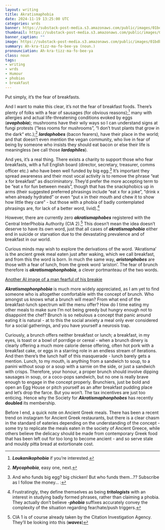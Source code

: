 ```yaml
---
layout: writing
title: Akratismaphobia
date: 2024-11-19 13:25:00 UTC
categories: wrds
banner: https://substack-post-media.s3.amazonaws.com/public/images/01bdb92e-7b3d-4c54-9df9-c82e45422fa9_1024x1024.jpeg
thumbnail: https://substack-post-media.s3.amazonaws.com/public/images/01bdb92e-7b3d-4c54-9df9-c82e45422fa9_1024x1024.jpeg
banner_caption: "" 
image: https://substack-post-media.s3.amazonaws.com/public/images/01bdb92e-7b3d-4c54-9df9-c82e45422fa9_1024x1024.jpeg
summary: Ah·kra·tizz·ma·fo·bee·ya (noun.)
pronounciation: Ah·kra·tizz·ma·fo·bee·ya
class: noun
tags:
- writing
- wrds
- Humour
- phobias
- breakfast
---
```


Put simply, it’s the fear of breakfasts.

And I want to make this clear, it’s not the fear of breakfast foods. There’s plenty of folks with a fear of sausages (for obvious reasons);[^1] many with allergies and actual life-threatening conditions evoked by eggs (***ovaphobia***); mushrooms have their wily ways so I can understand signs at fungi protests (“less rooms for mushrooms”, “I don’t trust plants that grow in the dark“ etc.);[^2] ***lardaphobes*** (bacon fearers), have their place in the world; and that doesn’t even mention the vegan community, who live in fear of being by someone who insists they should eat bacon or else their life is meaningless (we call those ***lardaphiles***).

And yes, it’s a real thing. There exists a charity to support those who fear breakfasts, with a full English board (director, secretary, treasurer, comms officer etc.) who have been well funded by big egg.[^3] It’s important they spread awareness and their most vocal activity is to remove the phrase “eat x for breakfast” as discriminatory. They’d prefer the more accepting term to be “eat x for fun between meals”, though that has the snackphobics up in arms (their suggested preferred phrasings include “eat x for a joke”, “drink x when already hydrated” or even “put x in their mouth and chew it to show how little they care” - but those with a phobia of badly contemplated phrasings are, for lack of a better word, livid).[^4]

However, there are currently zero ***akratismaphobes*** registered with the Central InterPhobia Authority (CIA 2).[^5] This doesn’t mean the idea doesn’t deserve to have its own word, just that all cases of ***akratismaphobia*** either end in suicide or starvation due to the devastating prevalence and of breakfast in our world.

Curious minds may wish to explore the derivations of the word. ‘Akratisma’ is the ancient greek meal eaten just after waking, which we call breakfast, and from this the word is born. In much the same way, ***aristonphobes*** are those with a fear of lunch, from the greek word ‘ariston’. The fear of brunch therefore is ***akratismaphonphobia***, a clever portmanteau of the two words.

[Another AI image of a man fearful of his breakie](https://substack-post-media.s3.amazonaws.com/public/images/01bdb92e-7b3d-4c54-9df9-c82e45422fa9_1024x1024.jpeg)

***Akratismaphonphobia*** is much more widely appreciated, as I am yet to find someone who is altogether comfortable with the concept of brunch. Who amongst us knows what a brunch will mean? From what end of the breakfast-lunch spectrum will the menu offer? How do I time eating my other meals to make sure I’m not being greedy but hungry enough not to disappoint the chef? Brunch is so nebulous a concept that panic around eating it is natural - at to this the social anxiety a meal only ever considered for a social gatherings, and you have yourself a neurosis trap.

Curiously, a brunch offers neither breakfast or lunch; a breakfast, in my eyes, is toast or a bowl of porrdige or cereal - when a brunch dinery is clearly offering a much more calorie dense offering, often hot pork with a breakfast cake, or eggs in a starring role in an endless stream of iterations. And then there’s the lunch half of this masquerade -  lunch barely gets a mention. Lunch, to my mouth, is anything from a sandwich to soup, to a panini without soup or a soup with a sarnie on the side, or just a sandwich with crisps. Therefore, your honour, a proper brunch should involve dipping sausages in soup, or a coco-pops sandwich, but no one is really brave enough to engage in the concept properly. Brunchiers, just be bold and open an Egg House or pitch yourself as an after breakfast pudding place and let’s drop the farce. But you won’t. The tax incentives are just too enticing. Hence why the Society for ***Akratismaphonphobes*** has recently **doubled** its membership.

Before I end, a quick note on Ancient Greek meals. There has been a recent trend on instagram for Ancient Greek restaurants, but there is a clear chasm in the standard of eateries depending on the understanding of the concept - some try to replicate the meals eaten in the society of Ancient Greece, while others believe the delicacy should be made from contemporary Greek food that has been left out for too long to become ancient - and so serve stale and mouldy pitta bread at extortionate cost.


[^1]: ***Loukanikophobia*** if you’re interested.
[^2]: ***Mycophobia***, easy one, next.
[^3]: And who funds big egg? big chicken! But who funds them…?? Subscribe as I follow the money… [^6]:
[^4]: Frustratingly, they define themselves as being ***tritologists*** with an interest in studying badly formed phrases, rather than claiming a phobia. They actually don’t believe ***-phobia*** suffixes accurately convey the complexity of the situation regarding fear/hate/push triggers.
[^5]: CIA 1 is of course already taken by the Citation Investigation Agency. They’ll be looking into this (***waves***)
[^6]: This is a bonus footnoteto explain that in the original substack version of this post, I included a special (My Substack Big Egg Subscribe Button)[a fake subscribe button to my imaginary new newsletter discovering the big egg conspiracy]{{ "/assets/blogs/big_egg_subscribe.png" }}

